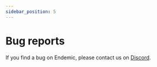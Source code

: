 ```yaml
---
sidebar_position: 5
---
```

# Bug reports

If you find a bug on Endemic, please contact us on [Discord](https://discord.gg/xj2HSDExRR).